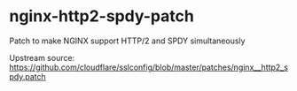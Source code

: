# nginx-http2-spdy-patch
Patch to make NGINX support HTTP/2 and SPDY simultaneously

Upstream source:
https://github.com/cloudflare/sslconfig/blob/master/patches/nginx__http2_spdy.patch
